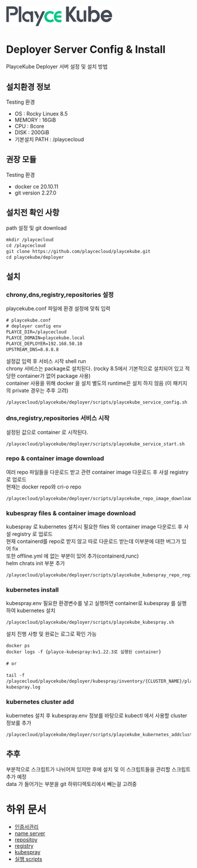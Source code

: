 # ![PlayceKube](/assets/images/bi_PlayceKube.png)
# Deployer Server Config & Install

PlayceKube Deployer 서버 설정 및 설치 방법

## 설치환경 정보
Testing 환경

- OS : Rocky Linuex 8.5
- MEMORY : 16GiB
- CPU : 8core
- DISK : 200GiB
- 기본설치 PATH : /playcecloud

## 권장 모듈
Testing 환경

- docker ce 20.10.11
- git version 2.27.0

## 설치전 확인 사항
path 설정 및 git download

```ShellSession
mkdir /playcecloud
cd /playcecloud
git clone https://github.com/playcecloud/playcekube.git
cd playcekube/deployer
```

## 설치
### chrony,dns,registry,repositories 설정

playcekube.conf 파일에 환경 설정에 맞춰 입력

```ShellSession
# playcekube.conf
# deployer config env
PLAYCE_DIR=/playcecloud
PLAYCE_DOMAIN=playcekube.local
PLAYCE_DEPLOYER=192.168.50.10
UPSTREAM_DNS=8.8.8.8
```

설정값 입력 후 서비스 시작 shell run  
chrony 서비스는 package로 설치된다. (rocky 8.5에서 기본적으로 설치되어 있고 적당한 container가 없어 package 사용)  
container 사용을 위해 docker 을 설치 별도의 runtime은 설치 하지 않음 (이 패키지의 private 경우는 추후 고려)

```ShellSession
/playcecloud/playcekube/deployer/scripts/playcekube_service_config.sh
```

### dns,registry,repositories 서비스 시작

설정된 값으로 container 로 시작된다.

```ShellSession
/playcecloud/playcekube/deployer/scripts/playcekube_service_start.sh
```

### repo & container image download

여러 repo 파일들을 다운로드 받고 관련 container image 다운로드 후 사설 registry 로 업로드  
현재는 docker repo와 cri-o repo

```ShellSession
/playcecloud/playcekube/deployer/scripts/playcekube_repo_image_download.sh
```

### kubespray files & container image download

kubespray 로 kubernetes 설치시 필요한 files 와 container image 다운로드 후 사설 registry 로 업로드  
현재 containerd를 repo로 받지 않고 따로 다운로드 받는데 이부분에 대한 버그가 있어 fix   
또한 offline.yml 에 없는 부분이 있어 추가(containerd,runc)  
helm chrats init 부분 추가

```ShellSession
/playcecloud/playcekube/deployer/scripts/playcekube_kubespray_repo_registry_download.sh
```

### kubernetes install

kubespray.env 필요한 환경변수를 넣고 실행하면 container로 kubespray 를 실행하여 kubernetes 설치

```ShellSession
/playcecloud/playcekube/deployer/scripts/playcekube_kubespray.sh
```

설치 진행 사항 및 완료는 로그로 확인 가능

```ShellSession
docker ps  
docker logs -f {playce-kubespray:kv1.22.3로 실행된 container}

# or

tail -f /playcecloud/playcekube/deployer/kubespray/inventory/{CLUSTER_NAME}/playce-kubespray.log
```

### kubernetes cluster add

kubernetes 설치 후 kubespray.env 정보를 바탕으로 kubectl 에서 사용할 cluster 정보를 추가

```ShellSession
/playcecloud/playcekube/deployer/scripts/playcekube_kubernetes_addcluster.sh
```

## 추후

부분적으로 스크립트가 나뉘어져 있지만 후에 설치 및 이 스크립트들을 관리할 스크립트 추가 예정  
data 가 들어가는 부분을 git 하위디렉토리에서 빼는걸 고려중

# 하위 문서

- [인증서관리](certification)
- [name server](bind9)
- [repositoy](nginx)
- [registry](registry)
- [kubespray](kubespray)
- [실행 scripts](scripts)


